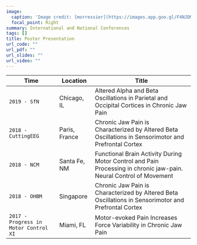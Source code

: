 ```yaml
---
image:
  caption: 'Image credit: [morressier](https://images.app.goo.gl/F4NJDMZe48egeAwC6)'
  focal_point: Right
summary: International and National Conferences 
tags: []
title: Poster Presentation
url_code: ""
url_pdf: ""
url_slides: ""
url_video: ""
---
```


| Time           | Location     | Title                                             |
| -------------- | ------------ | ------------------------------------------------- |
| `2019 - SfN`   | Chicago, IL  | Altered Alpha and Beta Oscillations in Parietal and Occipital Cortices in Chronic Jaw Pain  |
| `2018 - CuttingEEG` | Paris, France  | Chronic Jaw Pain is Characterized by Altered Beta Oscillations in Sensorimotor and Prefrontal Cortex |
| `2018 - NCM`   | Santa Fe, NM  | Functional Brain Activity During Motor Control and Pain Processing in chronic jaw-pain. Neural Control of Movement  |
| `2018 - OHBM`   | Singapore  | Chronic Jaw Pain is Characterized by Altered Beta Oscillations in Sensorimotor and Prefrontal Cortex |
| `2017 - Progress in Motor Control XI` | Miami, FL  | Motor-evoked Pain Increases Force Variability in Chronic Jaw Pain |

